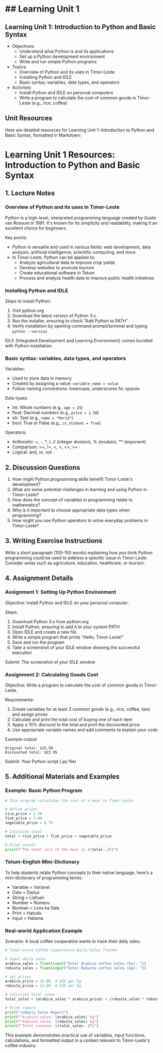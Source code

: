 # ## Learning Unit 1

## Learning Unit 1: Introduction to Python and Basic Syntax
- Objectives:
  * Understand what Python is and its applications
  * Set up a Python development environment
  * Write and run simple Python programs
- Topics:
  * Overview of Python and its uses in Timor-Leste
  * Installing Python and IDLE
  * Basic syntax: variables, data types, and operators
- Activities:
  * Install Python and IDLE on personal computers
  * Write a program to calculate the cost of common goods in Timor-Leste (e.g., rice, coffee)

## Unit Resources

Here are detailed resources for Learning Unit 1: Introduction to Python and Basic Syntax, formatted in Markdown:

# Learning Unit 1 Resources: Introduction to Python and Basic Syntax

## 1. Lecture Notes

### Overview of Python and its uses in Timor-Leste

Python is a high-level, interpreted programming language created by Guido van Rossum in 1991. It's known for its simplicity and readability, making it an excellent choice for beginners.

Key points:
- Python is versatile and used in various fields: web development, data analysis, artificial intelligence, scientific computing, and more.
- In Timor-Leste, Python can be applied to:
  * Analyze agricultural data to improve crop yields
  * Develop websites to promote tourism
  * Create educational software in Tetum
  * Process and analyze health data to improve public health initiatives

### Installing Python and IDLE

Steps to install Python:
1. Visit python.org
2. Download the latest version of Python 3.x
3. Run the installer, ensuring to check "Add Python to PATH"
4. Verify installation by opening command prompt/terminal and typing `python --version`

IDLE (Integrated Development and Learning Environment) comes bundled with Python installation.

### Basic syntax: variables, data types, and operators

Variables:
- Used to store data in memory
- Created by assigning a value: `variable_name = value`
- Follow naming conventions: lowercase, underscores for spaces

Data types:
- int: Whole numbers (e.g., `age = 25`)
- float: Decimal numbers (e.g., `price = 1.50`)
- str: Text (e.g., `name = "Maria"`)
- bool: True or False (e.g., `is_student = True`)

Operators:
- Arithmetic: +, -, *, /, // (integer division), % (modulo), ** (exponent)
- Comparison: ==, !=, <, >, <=, >=
- Logical: and, or, not

## 2. Discussion Questions

1. How might Python programming skills benefit Timor-Leste's development?
2. What are some potential challenges in learning and using Python in Timor-Leste?
3. How does the concept of variables in programming relate to mathematics?
4. Why is it important to choose appropriate data types when programming?
5. How might you use Python operators to solve everyday problems in Timor-Leste?

## 3. Writing Exercise Instructions

Write a short paragraph (100-150 words) explaining how you think Python programming could be used to address a specific issue in Timor-Leste. Consider areas such as agriculture, education, healthcare, or tourism.

## 4. Assignment Details

### Assignment 1: Setting Up Python Environment

Objective: Install Python and IDLE on your personal computer.

Steps:
1. Download Python 3.x from python.org
2. Install Python, ensuring to add it to your system PATH
3. Open IDLE and create a new file
4. Write a simple program that prints "Hello, Timor-Leste!"
5. Save and run the program
6. Take a screenshot of your IDLE window showing the successful execution

Submit: The screenshot of your IDLE window

### Assignment 2: Calculating Goods Cost

Objective: Write a program to calculate the cost of common goods in Timor-Leste.

Requirements:
1. Create variables for at least 3 common goods (e.g., rice, coffee, tais) and assign prices
2. Calculate and print the total cost of buying one of each item
3. Apply a 10% discount to the total and print the discounted price
4. Use appropriate variable names and add comments to explain your code

Example output:
```
Original total: $25.50
Discounted total: $22.95
```

Submit: Your Python script (.py file)

## 5. Additional Materials and Examples

### Example: Basic Python Program

```python
# This program calculates the cost of a meal in Timor-Leste

# Define prices
rice_price = 1.50
fish_price = 3.00
vegetable_price = 0.75

# Calculate total
total = rice_price + fish_price + vegetable_price

# Print result
print(f"The total cost of the meal is ${total:.2f}")
```

### Tetum-English Mini-Dictionary

To help students relate Python concepts to their native language, here's a mini-dictionary of programming terms:

- Variable = Variavel
- Data = Dadus
- String = Liafuan
- Number = Numeru
- Boolean = Loos ka Sala
- Print = Hatudu
- Input = Hatama

### Real-world Application Example

Scenario: A local coffee cooperative wants to track their daily sales.

```python
# Timor-Leste Coffee Cooperative Daily Sales Tracker

# Input daily sales
arabica_sales = float(input("Enter Arabica coffee sales (kg): "))
robusta_sales = float(input("Enter Robusta coffee sales (kg): "))

# Set prices
arabica_price = 15.00  # USD per kg
robusta_price = 12.00  # USD per kg

# Calculate total sales
total_sales = (arabica_sales * arabica_price) + (robusta_sales * robusta_price)

# Print report
print("\nDaily Sales Report")
print(f"Arabica sales: {arabica_sales} kg")
print(f"Robusta sales: {robusta_sales} kg")
print(f"Total revenue: ${total_sales:.2f}")
```

This example demonstrates practical use of variables, input functions, calculations, and formatted output in a context relevant to Timor-Leste's coffee industry.